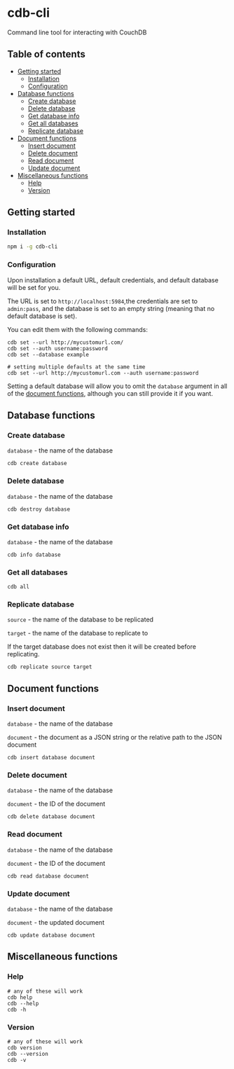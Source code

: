 # cdb-cli

Command line tool for interacting with CouchDB

## Table of contents

- [Getting started](#getting-started)
  - [Installation](#installation)
  - [Configuration](#configuration)
- [Database functions](#database-functions)
  - [Create database](#create-database)
  - [Delete database](#delete-database)
  - [Get database info](#get-database-info)
  - [Get all databases](#get-all-databases)
  - [Replicate database](#replicate-database)
- [Document functions](#document-functions)
  - [Insert document](#insert-document)
  - [Delete document](#delete-document)
  - [Read document](#read-document)
  - [Update document](#update-document)
- [Miscellaneous functions](#miscellaneous-functions)
  - [Help](#help)
  - [Version](#version)

## Getting started

### Installation

```sh
npm i -g cdb-cli
```

### Configuration

Upon installation a default URL, default credentials, and default database will be set for you.

The URL is set to `http://localhost:5984`,the credentials are set to `admin:pass`, and the database is set to an empty string (meaning that no default database is set).

You can edit them with the following commands:

```
cdb set --url http://mycustomurl.com/
cdb set --auth username:password
cdb set --database example

# setting multiple defaults at the same time
cdb set --url http://mycustomurl.com --auth username:password
```

Setting a default database will allow you to omit the `database` argument in all of the [document functions](#document-functions), although you can still provide it if you want.

## Database functions

### Create database

`database` - the name of the database

```
cdb create database
```

### Delete database

`database` - the name of the database

```
cdb destroy database
```

### Get database info

`database` - the name of the database

```
cdb info database
```

### Get all databases

```
cdb all
```

### Replicate database

`source` - the name of the database to be replicated

`target` - the name of the database to replicate to

If the target database does not exist then it will be created before replicating.

```
cdb replicate source target
```

## Document functions

### Insert document

`database` - the name of the database

`document` - the document as a JSON string or the relative path to the JSON document

```
cdb insert database document
```

### Delete document

`database` - the name of the database

`document` - the ID of the document

```
cdb delete database document
```

### Read document

`database` - the name of the database

`document` - the ID of the document

```
cdb read database document
```

### Update document

`database` - the name of the database

`document` - the updated document

```
cdb update database document
```

## Miscellaneous functions

### Help

```
# any of these will work
cdb help
cdb --help
cdb -h
```

### Version

```
# any of these will work
cdb version
cdb --version
cdb -v

```
